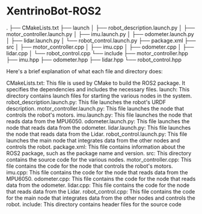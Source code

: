 # XentrinoBot-ROS2
.
├── CMakeLists.txt
├── launch
│   ├── robot_description.launch.py
│   ├── motor_controller.launch.py
│   ├── imu.launch.py
│   ├── odometer.launch.py
│   ├── lidar.launch.py
│   └── robot_control.launch.py
├── package.xml
├── src
│   ├── motor_controller.cpp
│   ├── imu.cpp
│   ├── odometer.cpp
│   ├── lidar.cpp
│   └── robot_control.cpp
└── include
    ├── motor_controller.hpp
    ├── imu.hpp
    ├── odometer.hpp
    ├── lidar.hpp
    └── robot_control.hpp


Here's a brief explanation of what each file and directory does:

CMakeLists.txt: This file is used by CMake to build the ROS2 package. It specifies the dependencies and includes the necessary files.
launch: This directory contains launch files for starting the various nodes in the system.
robot_description.launch.py: This file launches the robot's URDF description.
motor_controller.launch.py: This file launches the node that controls the robot's motors.
imu.launch.py: This file launches the node that reads data from the MPU6050.
odometer.launch.py: This file launches the node that reads data from the odometer.
lidar.launch.py: This file launches the node that reads data from the Lidar.
robot_control.launch.py: This file launches the main node that integrates data from the other nodes and controls the robot.
package.xml: This file contains information about the ROS2 package, such as the package name and version.
src: This directory contains the source code for the various nodes.
motor_controller.cpp: This file contains the code for the node that controls the robot's motors.
imu.cpp: This file contains the code for the node that reads data from the MPU6050.
odometer.cpp: This file contains the code for the node that reads data from the odometer.
lidar.cpp: This file contains the code for the node that reads data from the Lidar.
robot_control.cpp: This file contains the code for the main node that integrates data from the other nodes and controls the robot.
include: This directory contains header files for the source code



    
